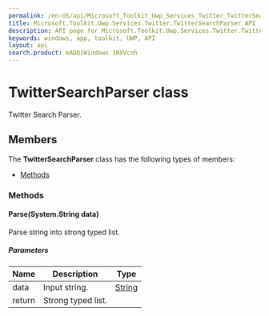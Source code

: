 ```yaml
---
permalink: /en-US/api/Microsoft_Toolkit_Uwp_Services_Twitter_TwitterSearchParser.htm
title: Microsoft.Toolkit.Uwp.Services.Twitter.TwitterSearchParser API 
description: API page for Microsoft.Toolkit.Uwp.Services.Twitter.TwitterSearchParser
keywords: windows, app, toolkit, UWP, API
layout: api
search.product: eADQiWindows 10XVcnh
---
```



# TwitterSearchParser class

Twitter Search Parser.

## Members

The **TwitterSearchParser** class has the following types of members:

* [Methods](#Methods)

### Methods

#### Parse(System.String data)

Parse string into strong typed list.

##### Parameters



| Name | Description | Type || --- | --- | --- || data | Input string. | [String](https://msdn.microsoft.com/library/windows/apps/System.String) || return |Strong typed list. |

